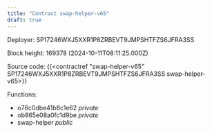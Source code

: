 ```yaml
---
title: "Contract swap-helper-v65"
draft: true
---
```

Deployer: SP17246WXJ5XXR1P8ZRBEVT9JMPSHTFZS6JFRA3SS


 



Block height: 169378 (2024-10-11T08:11:25.000Z)

Source code: {{<contractref "swap-helper-v65" SP17246WXJ5XXR1P8ZRBEVT9JMPSHTFZS6JFRA3SS swap-helper-v65>}}

Functions:

* o76c0dbe41b8c1e62 _private_
* ob865e08a0fc1d9be _private_
* swap-helper _public_
